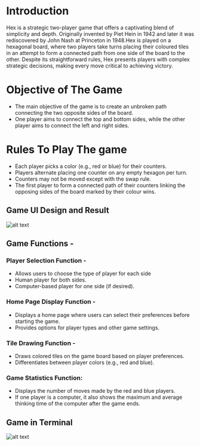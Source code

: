 # Introduction
Hex is a strategic two-player game that offers a captivating blend of simplicity and depth. Originally invented by Piet Hein in 1942 and later it was rediscovered by John Nash at Princeton in 1948.Hex is played on a hexagonal board, where two players take turns placing their coloured tiles in an attempt to form a connected path from one side of the board to the other. Despite its straightforward rules, Hex presents players with complex strategic decisions, making every move critical to achieving victory.
# Objective of The Game
* The main objective of the game is to create an unbroken path connecting the two opposite sides of the board.
* One player aims to connect the top and bottom sides, while the other player aims to connect the left and right sides.
# Rules To Play The game
* Each player picks a color (e.g., red or blue) for their counters.
* Players alternate placing one counter on any empty hexagon per turn.
* Counters may not be moved except with the swap rule.
* The first player to form a connected path of their counters linking the opposing sides of the board marked by their colour wins.

## Game UI Design and Result
![alt text](https://github.com/swati323ch/Hex_Game/blob/main/GT2.png?raw=true)

## Game Functions - 
 ### Player Selection Function - 
* Allows users to choose the type of player for each side
* Human player for both sides.
* Computer-based player for one side (if desired).
### Home Page Display Function - 
* Displays a home page where users can select their preferences before starting the game.
* Provides options for player types and other game settings.
### Tile Drawing Function - 

* Draws colored tiles on the game board based on player preferences.
* Differentiates between player colors (e.g., red and blue).
### Game Statistics Function:

* Displays the number of moves made by the red and blue players.
* If one player is a computer, it also shows the maximum and average thinking time of the computer after the game ends.

## Game in Terminal
![alt text](https://github.com/swati323ch/Hex_Game/blob/main/GT3.png?raw=true)

